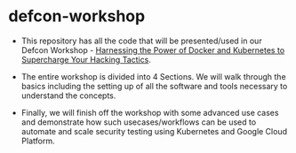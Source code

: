 # defcon-workshop

* This repository has all the code that will be presented/used in our Defcon Workshop - [Harnessing the Power of Docker and Kubernetes to Supercharge Your Hacking Tactics](https://www.eventbrite.com/e/harnessing-the-power-of-docker-and-kubernetes-to-supercharge-your-hacking-tactics-octavius-7-tickets-35851060487).

* The entire workshop is divided into 4 Sections. We will walk through the basics including the setting up of all the software and tools necessary to understand the concepts.

* Finally, we will finish off the workshop with some advanced use cases and demonstrate how such usecases/workflows can be used to automate and scale security testing using Kubernetes and Google Cloud Platform.

